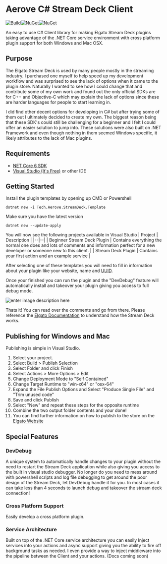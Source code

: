 # Aerove C# Stream Deck Client
[![Build](https://github.com/Aeroverra/Stream-Deck-C-Client/actions/workflows/dotnet.yml/badge.svg?branch=main)](https://github.com/Aeroverra/Stream-Deck-C-Client/actions/workflows/dotnet.yml)[![NuGet](https://img.shields.io/nuget/v/Tech.Aerove.StreamDeck.Client.svg?style=flat)](https://www.nuget.org/packages/Tech.Aerove.StreamDeck.Client)[![NuGet](https://img.shields.io/nuget/v/Tech.Aerove.StreamDeck.Template.svg?style=flat)](https://www.nuget.org/packages/Tech.Aerove.StreamDeck.Template)

An easy to use C# Client library for making Elgato Stream Deck plugins taking advantage of the .NET Core service environment with cross platform plugin support for both Windows and Mac OSX.


## Purpose
The Elgato Stream Deck is used by many people mostly in the streaming industry. I purchased one myself to help speed up my development workflow and was surprised to see the lack of options when it came to the plugin store. Naturally I wanted to see how I could change that and contribute some of my own work and found out the only official SDKs are for C++ and Objective-C which may explain the lack of options since these are harder languages for people to start learning in.

I did find other decent options for developing in C# but after trying some of them out I ultimately decided to create my own. The biggest reason being that these SDK's could still be challenging for a beginner and I felt I could offer an easier solution to jump into. These solutions were also built on .NET Framework and even though nothing in them seemed Windows specific, it likely attributes to the lack of Mac plugins. 



## Requirements

 - [NET Core 6 SDK](https://dotnet.microsoft.com/en-us/download/dotnet/6.0) 
 - [Visual Studio (It's Free)](https://visualstudio.microsoft.com/vs/community/) or other IDE

## Getting Started

Install the plugin templates by opening up CMD or Powershell

    dotnet new -i Tech.Aerove.StreamDeck.Template
Make sure you have the latest version

    dotnet new --update-apply

You will now see the following projects available in Visual Studio
| Project | Description |
|--|--|
| Beginner Stream Deck Plugin | Contains everything the normal one does and lots of comments and information perfect for a new developer or someone new to this client. |
| Stream Deck Plugin | Contains your first action and an example service  |

After selecting one of these templates you will need to fill in information about your plugin like your website, name and [UUID](https://developer.elgato.com/documentation/stream-deck/sdk/manifest/).

Once your finished you can run  the plugin and the "DevDebug" feature will automatically install and takeover your plugin giving you access to full debug mode.

![enter image description here](https://i.imgur.com/V27HDhy.png)

Thats it! You can read over the comments and go from there.
Please reference the [Elgato Documentation](https://developer.elgato.com/documentation/stream-deck/sdk/overview/) to understand how the Stream Deck works.

## Publishing for Windows and Mac
Publishing is simple in Visual Studio.

 1. Select your project.
 2. Select Build > Publish Selection
 3. Select Folder and click Finish
 4. Select Actions > More Options >  Edit
 5. Change Deployment Mode to "Self Contained"
 6. Change Target Runtime to "win-x64" or "osx-64"
 7. Expand the File Publish Options and Select "Produce Single File" and "Trim unused code"
 8. Save and click Publish
 9. Select "New" and repeat these steps for the opposite runtime
 10. Combine the two output folder contents and your done!
 11. You can find further information on how to publish to the store on the [Elgato Website](https://developer.elgato.com/documentation/stream-deck/sdk/packaging/)

## Special Features

### DevDebug
A unique system to automatically handle changes to your plugin without the need to restart the Stream Deck application while also giving you access to the built in visual studio debugger. No longer do you need to mess around with powershell scripts and log file debugging to get around the poor design of the Stream Deck, let DevDebug handle it for you.  In most cases it can take less than 4 seconds to launch debug and takeover the stream deck connection!

### Cross Platform Support
Easily develop a cross platform plugin.

### Service Architecture 
Built on top of the .NET Core service architecture you can easily Inject services into your actions and async support giving you the ability to fire off background tasks as needed.
I even provide a way to inject middleware into the pipeline between the Client and your actions. (Docs coming soon) 
